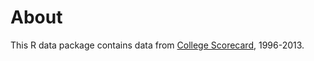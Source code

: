 <!-- README.md is generated from README.Rmd. Please edit that file -->
About
=====

This R data package contains data from [College Scorecard](https://collegescorecard.ed.gov), 1996-2013.
